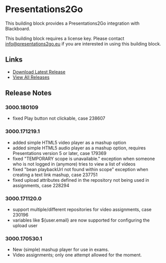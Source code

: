 # Presentations2Go
This building block provides a Presentations2Go integration with Blackboard.

This building block requires a license key. Please contact info@presentations2go.eu if you are interested in using this building block.

## Links
- [Download Latest Release](https://github.com/rijksuniversiteit-groningen/b2-Presentations2Go/releases/latest)
- [View All Releases](https://github.com/rijksuniversiteit-groningen/b2-Presentations2Go/releases)

## Release Notes

### 3000.180109
- fixed Play button not clickable, case 238607

### 3000.171219.1
- added simple HTML5 video player as a mashup option
- added simple HTML5 audio player as a mashup option, requires Presentations version 5 or later, case 179369
- fixed "TEMPORARY scope is unavailable." exception when someone who is not logged in (anymore) tries to view a list of videos
- fixed "bean playbackUrl not found within scope" exception when creating a text link mashup, case 237751
- fixed upload attributes defined in the repository not being used in assignments, case 228294

### 3000.171120.0
- support multiple/different repositories for video assignments, case 230196
- variables like ${user.email} are now supported for configuring the upload user

### 3000.170530.1
- New (simple) mashup player for use in exams.
- Video assignments; only one attempt allowed for the moment.
